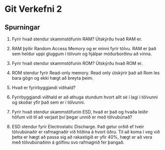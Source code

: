 # Git Verkefni 2

## Spurningar

1. Fyrir hvað stendur skammstöfunin RAM? Útskýrðu hvað RAM er.

1. RAM þýðir Random Access Memory og er minni fyrir tölvu. RAM er það sem heldur uppi gluggum í tölvum og hjálpar móðurborðinu að vinna.

2. Fyrir hvað stendur skammstöfunin ROM? Útskýrðu hvað ROM er.

2. ROM stendur fyrir Read-only memory. Read only útskýrir það að Rom les bara gögn og ekki hægt að breyta þeim.

3. Hvað er fyrirbyggjandi viðhald?

3. Fyrirbyggjandi viðhald er að athuga stundum hvort allt sé í lagi í tölvunni og skoðar yfir það sem er í tölvunni.

4. Fyrir hvað stendur skammstöfunin ESD, hvað er það og hvaða leiðir höfum við til að
verjast því þegar unnið er með tölvubúnað?

4. ESD stendur fyrir Electrostatic Discharge. Það getur orðið ef tveir tölvubúnaðir er rafmagnaðir við hliðina á hvort öðru. Til að koma í veg við þetta er hægt að passa sig að rakastigið er yfir 40%, hægt er að vera með tölvubúnaðinn á gólfinu svo rafmagnið fer þangað.
